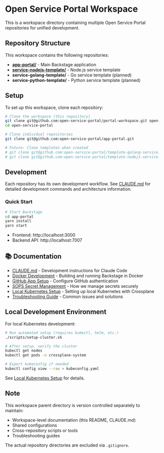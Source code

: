 # Open Service Portal Workspace

This is a workspace directory containing multiple Open Service Portal repositories for unified development.

## Repository Structure

This workspace contains the following repositories:

- **[app-portal/](https://github.com/open-service-portal/app-portal)** - Main Backstage application
- **[service-nodejs-template/](https://github.com/open-service-portal/service-nodejs-template)** - Node.js service template
- **service-golang-template/** - Go service template (planned)
- **service-python-template/** - Python service template (planned)

## Setup

To set up this workspace, clone each repository:

```bash
# Clone the workspace (this repository)
git clone git@github.com:open-service-portal/portal-workspace.git open-service-portal
cd open-service-portal

# Clone individual repositories
git clone git@github.com:open-service-portal/app-portal.git

# Future: Clone templates when created
# git clone git@github.com:open-service-portal/template-golang-service.git
# git clone git@github.com:open-service-portal/template-nodejs-service.git
```

## Development

Each repository has its own development workflow. See [CLAUDE.md](./CLAUDE.md) for detailed development commands and architecture information.

### Quick Start

```bash
# Start Backstage
cd app-portal
yarn install
yarn start
```

- Frontend: http://localhost:3000
- Backend API: http://localhost:7007

## 📚 Documentation

- [CLAUDE.md](./CLAUDE.md) - Development instructions for Claude Code
- [Docker Development](./docs/docker-development.md) - Building and running Backstage in Docker
- [GitHub App Setup](./docs/github-app-setup.md) - Configure GitHub authentication
- [SOPS Secret Management](./docs/sops-secret-management.md) - How we manage secrets securely
- [Local Kubernetes Setup](./docs/local-kubernetes-setup.md) - Setting up local Kubernetes with Crossplane
- [Troubleshooting Guide](./docs/troubleshooting/) - Common issues and solutions

## Local Development Environment

For local Kubernetes development:
```bash
# Run automated setup (requires kubectl, helm, etc.)
./scripts/setup-cluster.sh

# After setup, verify the cluster
kubectl get nodes
kubectl get pods -n crossplane-system

# Export kubeconfig if needed
kubectl config view --raw > kubeconfig.yaml
```
See [Local Kubernetes Setup](./docs/local-kubernetes-setup.md) for details.

## Note

This workspace parent directory is version controlled separately to maintain:
- Workspace-level documentation (this README, CLAUDE.md)
- Shared configurations
- Cross-repository scripts or tools
- Troubleshooting guides

The actual repository directories are excluded via `.gitignore`.